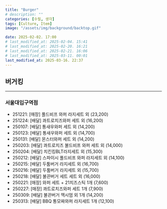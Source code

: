 ```yaml
---
title: "Burger"
# description: ""
categories: [수필, 생각]
tags: [Culture, Item]
image: "/assets/img/background/backtop.gif"

date: 2025-02-02. 17:00
# last_modified_at: 2025-02-04. 15:41
# last_modified_at: 2025-02-20. 16:21
# last_modified_at: 2025-02-21. 16:06
# last_modified_at: 2025-03-11. 00:01
last_modified_at: 2025-03-16. 22:37
---
```


## 버거킹

---

### 서울대입구역점

- 251221: [매장] 풀드비프 와퍼 라지세트 외 (23,200)
- 251224: [배달] 콰트로치즈와퍼 세트 외 (16,200)
- 250107: [배달] 통새우와퍼 세트 외 (14,200)
- 250123: [배달] 통새우와퍼 세트 외 (14,700)
- 250131: [배달] 몬스터와퍼 세트 외 (14,200)
- 250203: [배달] 콰트로치즈 불드비프 와퍼 세트 외 (14,000)
- 250204: [배달] 치킨킹BLT라지세트 외 (15,300)
- 250212: [배달] 스파이시 풀드비프 와퍼 라지세트 외 (14,100)
- 250215: [배달] 두툼버거 라지세트 외 (16,700)
- 250216: [배달] 두툼버거 라지세트 외 (15,700)
- 250218: [배달] 불끈버거 세트 세트 외 (16,000)
- 250221: [매장] 와퍼 세트 + 21치즈스틱 1개 (7,600)
- 250227: [매장] 콰트로치즈와퍼 세트 1개 (7,900)
- 250309: [배달] 불끈버거 맥시멈 외 1개 (14,200)
- 250313: [배달] BBQ 통모짜와퍼 라지세트 1개 (12,100)
